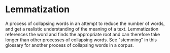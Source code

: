 # Lemmatization

A process of collapsing words in an attempt to reduce the number of words, and get a realistic understanding of the meaning of a text. Lemmatization references the word and finds the appropriate root and can therefore take longer than other processes of collapsing words. See "stemming" in this glossary for another process of collapsing words in a corpus.